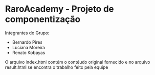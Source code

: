 # RaroAcademy - Projeto de componentização

Integrantes do Grupo:
- Bernardo Pires
- Luciana Moreira
- Renato Kobayas

O arquivo index.html contém o contéudo original fornecido e no arquivo result.html se encontra o trabalho feito pela equipe 
